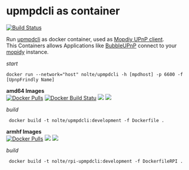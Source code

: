 # upmpdcli as container

[![Build Status](https://travis-ci.org/nolte/docker-upmpdcli.svg?branch=master)](https://travis-ci.org/nolte/docker-upmpdcli)

Run [upmpdcli](http://www.lesbonscomptes.com/upmpdcli/) as docker container, used as [Mopdiy UPnP client](https://docs.mopidy.com/en/latest/clients/upnp/).   
This Containers allows Applications like [BubbleUPnP](https://play.google.com/store/apps/details?id=com.bubblesoft.android.bubbleupnp) connect to your [mopidy](https://docs.mopidy.com/en/latest/clients/upnp/) instance.

*start*

```
docker run --network="host" nolte/upmpdcli -h [mpdhost] -p 6600 -f [UpnpFrindly Name]
```


**amd64 Images**  
[![Docker Pulls](https://img.shields.io/docker/pulls/nolte/upmpdcli.svg)](https://hub.docker.com/r/nolte/upmpdcli/)
[![Docker Build Statu](https://img.shields.io/docker/build/nolte/upmpdcli.svg)](https://hub.docker.com/r/nolte/upmpdcli/)
[![](https://images.microbadger.com/badges/image/nolte/upmpdcli.svg)](https://microbadger.com/images/nolte/upmpdcli "Get your own image badge on microbadger.com")  [![](https://images.microbadger.com/badges/version/nolte/upmpdcli.svg)](https://microbadger.com/images/nolte/upmpdcli "Get your own version badge on microbadger.com")

*build*

```
 docker build -t nolte/upmpdcli:development -f Dockerfile .
```

**armhf Images**   
[![Docker Pulls](https://img.shields.io/docker/pulls/nolte/rpi-upmpdcli.svg)](https://hub.docker.com/r/nolte/rpi-upmpdcli/)
[![](https://images.microbadger.com/badges/image/nolte/rpi-upmpdcli.svg)](https://microbadger.com/images/nolte/rpi-upmpdcli "Get your own image badge on microbadger.com")  [![](https://images.microbadger.com/badges/version/nolte/rpi-upmpdcli.svg)](https://microbadger.com/images/nolte/rpi-upmpdcli "Get your own version badge on microbadger.com")

*build*

```
 docker build -t nolte/rpi-upmpdcli:development -f DockerfileRPI .
```
